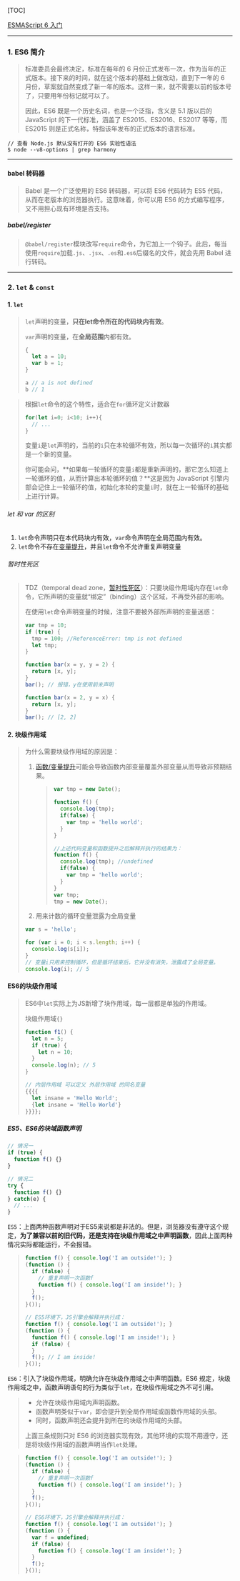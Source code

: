 [TOC]

[ESMAScript 6 入门](https://es6.ruanyifeng.com/)

****

### 1. ES6 简介

> 标准委员会最终决定，标准在每年的 6 月份正式发布一次，作为当年的正式版本。接下来的时间，就在这个版本的基础上做改动，直到下一年的 6 月份，草案就自然变成了新一年的版本。这样一来，就不需要以前的版本号了，只要用年份标记就可以了。
>
> 因此，ES6 既是一个历史名词，也是一个泛指，含义是 5.1 版以后的 JavaScript 的下一代标准，涵盖了 ES2015、ES2016、ES2017 等等，而 ES2015 则是正式名称，特指该年发布的正式版本的语言标准。

```shell
// 查看 Node.js 默认没有打开的 ES6 实验性语法
$ node --v8-options | grep harmony
```

****

#### babel 转码器

> Babel 是一个广泛使用的 ES6 转码器，可以将 ES6 代码转为 ES5 代码，从而在老版本的浏览器执行。这意味着，你可以用 ES6 的方式编写程序，又不用担心现有环境是否支持。

##### babel/register

> `@babel/register`模块改写`require`命令，为它加上一个钩子。此后，每当使用`require`加载`.js`、`.jsx`、`.es`和`.es6`后缀名的文件，就会先用 Babel 进行转码。

****

### 2. `let` & `const`

#### 1. `let`

> `let`声明的变量，**只在let命令所在的代码块内有效**。
>
> `var`声明的变量，在**全局范围**内都有效。
>
> ```js
> {
>   let a = 10;
>   var b = 1;
> }
> 
> a // a is not defined
> b // 1
> ```

> 根据`let`命令的这个特性，适合在`for`循环定义计数器
>
> ```js
> for(let i=0; i<10; i++){
>   // ...
> }
> ```
>
> 变量`i`是`let`声明的，当前的`i`只在本轮循环有效，所以每一次循环的`i`其实都是一个新的变量。
>
> 你可能会问，**如果每一轮循环的变量`i`都是重新声明的，那它怎么知道上一轮循环的值，从而计算出本轮循环的值？**这是因为 JavaScript 引擎内部会记住上一轮循环的值，初始化本轮的变量`i`时，就在上一轮循环的基础上进行计算。

###### let 和 var 的区别

1. `let`命令声明只在本代码块内有效，`var`命令声明在全局范围内有效。
2. `let`命令不存在[变量提升](./ES6问题汇总.md=>1.var变量的提升)，并且`let`命令不允许重复声明变量

###### 暂时性死区

> TDZ（temporal dead zone，[暂时性死区](./ES6问题汇总.md=>1.var变量的提升)）：只要块级作用域内存在`let`命令，它所声明的变量就“绑定”（binding）这个区域，不再受外部的影响。
>
> 在使用`let`命令声明变量的时候，注意不要被外部所声明的变量迷惑：
>
> ```js
> var tmp = 10;
> if (true) {
>   tmp = 100; //ReferenceError: tmp is not defined
>   let tmp;
> }
> ```
>
> ```js
> function bar(x = y, y = 2) {
>   return [x, y];
> }
> bar(); // 报错，y在使用前未声明
> 
> function bar(x = 2, y = x) {
>   return [x, y];
> }
> bar(); // [2, 2]
> ```

#### 2. 块级作用域

> 为什么需要块级作用域的原因是：
>
> 1. [函数/变量提升](./ES6问题汇总.md=>1.var变量的提升)可能会导致函数内部变量覆盖外部变量从而导致非预期结果。
>
>    > ```js
>    > var tmp = new Date();
>    > 
>    > function f() {
>    >   console.log(tmp);
>    >   if(false) {
>    >     var tmp = 'hello world';
>    >   }
>    > }
>    > 
>    > //上述代码变量和函数提升之后解释并执行的结果为：
>    > function f() {
>    >   console.log(tmp); //undefined
>    >   if(false) {
>    >     var tmp = 'hello world';
>    >   }
>    > }
>    > var tmp;
>    > tmp = new Date();
>    > ```
>
> 2. 用来计数的循环变量泄露为全局变量
>
> ```js
> var s = 'hello';
> 
> for (var i = 0; i < s.length; i++) {
>   console.log(s[i]);
> }
> // 变量i只用来控制循环，但是循环结束后，它并没有消失，泄露成了全局变量。
> console.log(i); // 5
> ```

#### ES6的块级作用域

> ES6中`let`实际上为JS新增了块作用域，每一层都是单独的作用域。
>
> 块级作用域`{}`
>
> ```js
> function f1() {
>   let n = 5;
>   if (true) {
>     let n = 10;
>   }
>   console.log(n); // 5
> }
> ```
>
> ```javascript
> // 内层作用域 可以定义 外层作用域 的同名变量
> {{{{
>   let insane = 'Hello World';
>   {let insane = 'Hello World'}
> }}}};
> ```

##### ES5、ES6的块域函数声明

```js
// 情况一
if (true) {
  function f() {}
}

// 情况二
try {
  function f() {}
} catch(e) {
  // ...
}
```

`ES5`：上面两种函数声明对于ES5来说都是非法的。但是，浏览器没有遵守这个规定，**为了兼容以前的旧代码，还是支持在块级作用域之中声明函数**，因此上面两种情况实际都能运行，不会报错。

> ```javascript
> function f() { console.log('I am outside!'); }
> (function () {
>   if (false) {
>     // 重复声明一次函数f
>     function f() { console.log('I am inside!'); }
>   }
>   f();
> }());
> 
> // ES5环境下，JS引擎会解释并执行成：
> function f() { console.log('I am outside!'); }
> (function () {
>   function f() { console.log('I am inside!'); }
>   if (false) {
>   }
>   f(); // I am inside!
> }());
> ```

`ES6`：引入了块级作用域，明确允许在块级作用域之中声明函数。ES6 规定，块级作用域之中，函数声明语句的行为类似于`let`，在块级作用域之外不可引用。

> - 允许在块级作用域内声明函数。
> - 函数声明类似于`var`，即会提升到全局作用域或函数作用域的头部。
> - 同时，函数声明还会提升到所在的块级作用域的头部。
>
> 上面三条规则只对 ES6 的浏览器实现有效，其他环境的实现不用遵守，还是将块级作用域的函数声明当作`let`处理。

> ```js
> function f() { console.log('I am outside!'); }
> (function () {
>   if (false) {
>     // 重复声明一次函数f
>     function f() { console.log('I am inside!'); }
>   }
>   f();
> }());
> 
> // ES6环境下，JS引擎会解释并执行成：
> function f() { console.log('I am outside!'); }
> (function () {
>   var f = undefined;
>   if (false) {
>     function f() { console.log('I am inside!'); }
>   }
>   f();
> }());
> ```
>
> 















